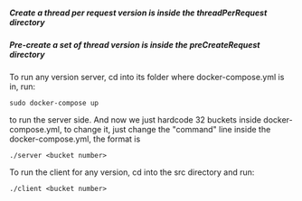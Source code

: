 ##### Create a thread per request version is inside the threadPerRequest directory
##### Pre-create a set of thread version is inside the preCreateRequest directory

To run any version server, cd into its folder where docker-compose.yml is in, run:

```
sudo docker-compose up
```
to run the server side. And now we just hardcode 32 buckets inside docker-compose.yml, to change it, just change the "command"
line inside the docker-compose.yml, the format is 

```
./server <bucket number>
```

To run the client for any version, cd into the src directory and run:

```
./client <bucket number>
```
